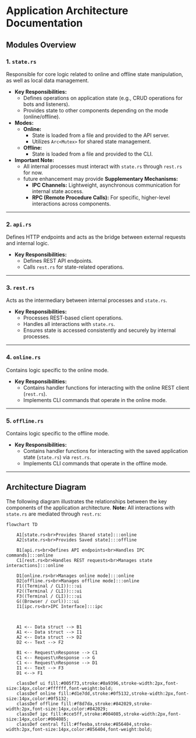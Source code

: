 # Application Architecture Documentation

## Modules Overview

### 1. `state.rs`
Responsible for core logic related to online and offline state manipulation, as well as local data management.

- **Key Responsibilities:**
  - Defines operations on application state (e.g., CRUD operations for bots and listeners).
  - Provides state to other components depending on the mode (online/offline).
- **Modes:**
  - **Online:**
    - State is loaded from a file and provided to the API server.
    - Utilizes `Arc<Mutex>` for shared state management.
  - **Offline:**
    - State is loaded from a file and provided to the CLI.
- **Important Note:**
  - All internal processes must interact with `state.rs` through `rest.rs` for now.
  - future enhancement may provide **Supplementary Mechanisms:**
    - **IPC Channels:** Lightweight, asynchronous communication for internal state access.
    - **RPC (Remote Procedure Calls):** For specific, higher-level interactions across components.

---

### 2. `api.rs`
Defines HTTP endpoints and acts as the bridge between external requests and internal logic.

- **Key Responsibilities:**
  - Defines REST API endpoints.
  - Calls `rest.rs` for state-related operations.

---

### 3. `rest.rs`
Acts as the intermediary between internal processes and `state.rs`.

- **Key Responsibilities:**
  - Processes REST-based client operations.
  - Handles all interactions with `state.rs`.
  - Ensures state is accessed consistently and securely by internal processes.

---

### 4. `online.rs`
Contains logic specific to the online mode.

- **Key Responsibilities:**
  - Contains handler functions for interacting with the online REST client (`rest.rs`).
  - Implements CLI commands that operate in the online mode.

---

### 5. `offline.rs`
Contains logic specific to the offline mode.

- **Key Responsibilities:**
  - Contains handler functions for interacting with the saved application state (`state.rs`) via `rest.rs`.
  - Implements CLI commands that operate in the offline mode.

---

## Architecture Diagram

The following diagram illustrates the relationships between the key components of the application architecture.
**Note:** All interactions with `state.rs` are mediated through `rest.rs`:

```mermaid
flowchart TD

    A1[state.rs<br>Provides Shared state]:::online
    A2[state.rs<br>Provides Saved state]:::offline

    B1[api.rs<br>Defines API endpoints<br>Handles IPC commands]:::online
    C1[rest.rs<br>Handles REST requests<br>Manages state interactions]:::online

    D1[online.rs<br>Manages online mode]:::online
    D2[offline.rs<br>Manages offline mode]:::online
    F1((Terminal / CLI)):::ui
    F2((Terminal / CLI)):::ui
    F3((Terminal / CLI)):::ui
    G((Browser / curl)):::ui
    I1[ipc.rs<br>IPC Interface]:::ipc



    A1 <-- Data struct --> B1
    A1 <-- Data struct --> I1
    A2 <-- Data struct --> D2
    D2 <-- Text --> F2

    B1 <-- Request\nResponse --> C1
    C1 <-- Request\nResponse --> G
    C1 <-- Request\nResponse --> D1
    I1 <-- Text --> F3
    D1 <--> F1

    classDef ui fill:#005f73,stroke:#0a9396,stroke-width:2px,font-size:14px,color:#ffffff,font-weight:bold;
    classDef online fill:#d1e7dd,stroke:#0f5132,stroke-width:2px,font-size:14px,color:#0f5132;
    classDef offline fill:#f8d7da,stroke:#842029,stroke-width:2px,font-size:14px,color:#842029;
    classDef ipc fill:#cce5ff,stroke:#004085,stroke-width:2px,font-size:14px,color:#004085;
    classDef central fill:#ffeeba,stroke:#856404,stroke-width:2px,font-size:14px,color:#856404,font-weight:bold;
